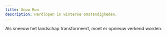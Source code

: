 ```yaml
---
title: Snow Run
description: Hardlopen in winterse omstandigheden.
---
```

Als sneeuw het landschap transformeert, moet er opnieuw verkend worden.